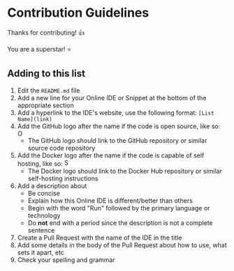 # Contribution Guidelines

Thanks for contributing! :+1:

You are a superstar! :star:

## Adding to this list

1. Edit the `README.md` file
2. Add a new line for your Online IDE or Snippet at the bottom of the appropriate section
3. Add a hyperlink to the IDE's website, use the following format: `[List Name](link)`
4. Add the GitHub logo after the name if the code is open source, like so: <img title="Open Source" width="16" src="https://cdn.jsdelivr.net/npm/simple-icons@1.2.7/icons/github.svg" />
    - The GitHub logo should link to the GitHub repository or similar source code repository
5. Add the Docker logo after the name if the code is capable of self hosting, like so: <img title="Self Hosted" width="16" src="https://cdn.jsdelivr.net/npm/simple-icons@1.2.7/icons/docker.svg" />
    - The Docker logo should link to the Docker Hub repository or similar self-hosting instructions
6. Add a description about 
    - Be concise
    - Explain how this Online IDE is different/better than others
    - Begin with the word "Run" followed by the primary language or technology
    - Do **not** end with a period since the description is not a complete sentence
7. Create a Pull Request with the name of the IDE in the title
8. Add some details in the body of the Pull Request about how to use, what sets it apart, etc
9. Check your spelling and grammar
